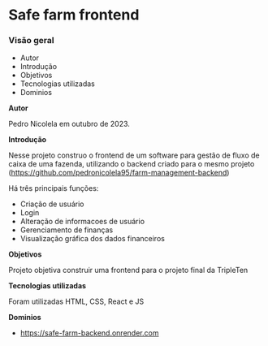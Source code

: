 # Safe farm frontend

### Visão geral

- Autor
- Introdução
- Objetivos
- Tecnologias utilizadas
- Dominios

**Autor**

Pedro Nicolela em outubro de 2023.

**Introdução**

Nesse projeto construo o frontend de um software para gestão de fluxo de caixa de uma fazenda, utilizando o backend criado para o mesmo projeto (https://github.com/pedronicolela95/farm-management-backend)

Há três principais funções:

- Criação de usuário
- Login
- Alteração de informacoes de usuário
- Gerenciamento de finanças
- Visualização gráfica dos dados financeiros

**Objetivos**

Projeto objetiva construir uma frontend para o projeto final da TripleTen

**Tecnologias utilizadas**

Foram utilizadas HTML, CSS, React e JS

**Dominios**

- https://safe-farm-backend.onrender.com
